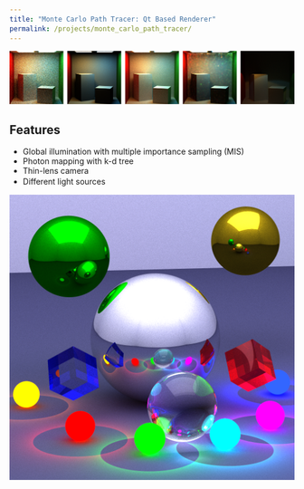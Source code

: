 ```yaml
---
title: "Monte Carlo Path Tracer: Qt Based Renderer"
permalink: /projects/monte_carlo_path_tracer/
---
```


![Monte Carlo Path Tracer](/assets/images/projects/monte_carlo_path_tracer/comparison.png)

## Features
- Global illumination with multiple importance sampling (MIS)  
- Photon mapping with k-d tree  
- Thin-lens camera
- Different light sources　

![Monte Carlo Path Tracer](/assets/images/projects/monte_carlo_path_tracer/monte_carlo_path_tracer.png)
